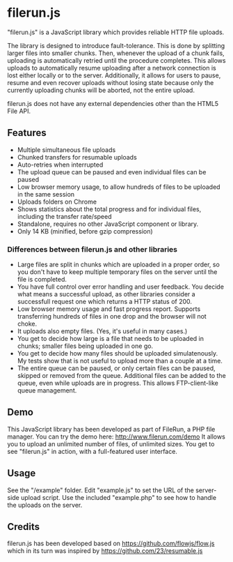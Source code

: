 # filerun.js
"filerun.js" is a JavaScript library which provides reliable HTTP file uploads.

The library is designed to introduce fault-tolerance. This is done by splitting larger files into smaller chunks. Then, whenever the upload of a chunk fails, uploading is automatically retried until the procedure completes. This allows uploads to automatically resume uploading after a network connection is lost either locally or to the server. Additionally, it allows for users to pause, resume and even recover uploads without losing state because only the currently uploading chunks will be aborted, not the entire upload.

filerun.js does not have any external dependencies other than the HTML5 File API.

## Features

- Multiple simultaneous file uploads
- Chunked transfers for resumable uploads
- Auto-retries when interrupted
- The upload queue can be paused and even individual files can be paused
- Low browser memory usage, to allow hundreds of files to be uploaded in the same session
- Uploads folders on Chrome
- Shows statistics about the total progress and for individual files, including the transfer rate/speed
- Standalone, requires no other JavaScript component or library.
- Only 14 KB (minified, before gzip compression)

### Differences between filerun.js and other libraries

- Large files are split in chunks which are uploaded in a proper order, so you don't have to keep multiple temporary files on the server until the file is completed.
- You have full control over error handling and user feedback. You decide what means a successful upload, as other libraries consider a successfull request one which returns a HTTP status of 200.
- Low browser memory usage and fast progress report. Supports transferring hundreds of files in one drop and the browser will not choke.
- It uploads also empty files. (Yes, it's useful in many cases.)
- You get to decide how large is a file that needs to be uploaded in chunks; smaller files being uploaded in one go.
- You get to decide how many files should be uploaded simulatenously. My tests show that is not useful to upload more than a couple at a time.
- The entire queue can be paused, or only certain files can be paused, skipped or removed from the queue. Additional files can be added to the queue, even while uploads are in progress. This allows FTP-client-like queue management.

## Demo

This JavaScript library has been developed as part of FileRun, a PHP file manager. You can try the demo here: http://www.filerun.com/demo
It allows you to upload an unlimited number of files, of unlimited sizes. You get to see "filerun.js" in action, with a full-featured user interface.

## Usage

See the "/example" folder. Edit "example.js" to set the URL of the server-side upload script. Use the included "example.php" to see how to handle the uploads on the server.

## Credits
filerun.js has been developed based on https://github.com/flowjs/flow.js which in its turn was inspired by  https://github.com/23/resumable.js
